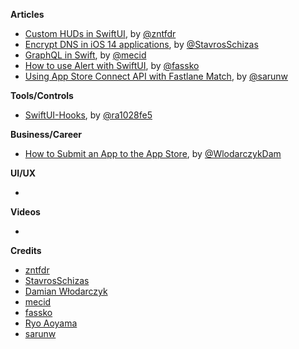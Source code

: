 
**Articles**

* [Custom HUDs in SwiftUI](https://www.fivestars.blog/swiftui/swiftui-hud.html), by [@zntfdr](https://twitter.com/zntfdr)
* [Encrypt DNS in iOS 14 applications](https://stavrosschizas.com/post/encrypt-dns-in-ios-14-applications/), by [@StavrosSchizas](https://twitter.com/StavrosSchizas)
* [GraphQL in Swift](https://swiftwithmajid.com/2021/02/24/graphql-in-swift/), by [@mecid](https://twitter.com/mecid)
* [How to use Alert with SwiftUI](https://kristaps.me/blog/swiftui-alert/), by [@fassko](https://twitter.com/fassko)
* [Using App Store Connect API with Fastlane Match](https://sarunw.com/posts/using-app-store-connect-api-with-fastlane-match/), by [@sarunw](https://twitter.com/sarunw)

**Tools/Controls**

* [SwiftUI-Hooks](https://github.com/ra1028/SwiftUI-Hooks), by [@ra1028fe5](https://twitter.com/ra1028fe5)

**Business/Career**

* [How to Submit an App to the App Store](https://www.thedroidsonroids.com/blog/how-to-submit-app-to-the-app-store-guide-and-checklist), by [@WlodarczykDam](https://twitter.com/WlodarczykDam)

**UI/UX**

*

**Videos**

*

**Credits**

* [zntfdr](https://github.com/zntfdr)
* [StavrosSchizas](https://github.com/sschizas)
* [Damian Włodarczyk](https://github.com/DamianW93)
* [mecid](https://github.com/mecid)
* [fassko](https://github.com/fassko)
* [Ryo Aoyama](https://github.com/ra1028)
* [sarunw](https://github.com/sarunw)
